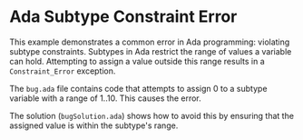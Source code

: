 # Ada Subtype Constraint Error
This example demonstrates a common error in Ada programming: violating subtype constraints.  Subtypes in Ada restrict the range of values a variable can hold.  Attempting to assign a value outside this range results in a `Constraint_Error` exception.

The `bug.ada` file contains code that attempts to assign 0 to a subtype variable with a range of 1..10. This causes the error.

The solution (`bugSolution.ada`) shows how to avoid this by ensuring that the assigned value is within the subtype's range.